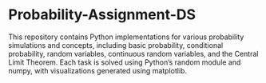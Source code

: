 # Probability-Assignment-DS
This repository contains Python implementations for various probability simulations and concepts, including basic probability, conditional probability, random variables, continuous random variables, and the Central Limit Theorem. Each task is solved using Python’s random module and numpy, with visualizations generated using matplotlib.
